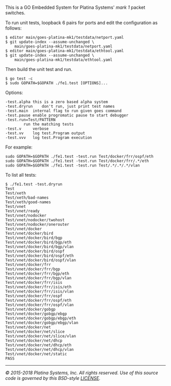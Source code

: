 This is a GO Embedded System for Platina Systems' *mark 1* packet switches.

To run unit tests, loopback 6 pairs for ports and edit the configuration
as follows:
```console
$ editor main/goes-platina-mk1/testdata/netport.yaml
$ git update-index --assume-unchanged \
	main/goes-platina-mk1/testdata/netport.yaml
$ editor main/goes-platina-mk1/testdata/ethtool.yaml
$ git update-index --assume-unchanged \
	main/goes-platina-mk1/testdata/ethtool.yaml
```

Then build the unit test and run.
```console
$ go test -c
$ sudo GOPATH=$GOPATH ./fe1.test [OPTIONS]...
```

Options:
```console
-test.alpha	this is a zero based alpha system
-test.dryrun	don't run, just print test names
-test.main	internal flag to run given goes command
-test.pause	enable progromatic pause to start debugger
-test.run=Test/PATTERN
		run the matching tests
-test.v		verbose
-test.vv	log test.Program output
-test.vvv	log test.Program execution
```

For example:
```console
sudo GOPATH=$GOPATH ./fe1.test -test.run Test/docker/frr/ospf/eth
sudo GOPATH=$GOPATH ./fe1.test -test.run Test/docker/frr/.*/eth
sudo GOPATH=$GOPATH ./fe1.test -test.run Test/.*/.*/.*/vlan
```

To list all tests:
```console
$ ./fe1.test -test.dryrun
Test
Test/xeth
Test/xeth/bad-names
Test/xeth/good-names
Test/vnet
Test/vnet/ready
Test/vnet/nodocker
Test/vnet/nodocker/twohost
Test/vnet/nodocker/onerouter
Test/vnet/docker
Test/vnet/docker/bird
Test/vnet/docker/bird/bgp
Test/vnet/docker/bird/bgp/eth
Test/vnet/docker/bird/bgp/vlan
Test/vnet/docker/bird/ospf
Test/vnet/docker/bird/ospf/eth
Test/vnet/docker/bird/ospf/vlan
Test/vnet/docker/frr
Test/vnet/docker/frr/bgp
Test/vnet/docker/frr/bgp/eth
Test/vnet/docker/frr/bgp/vlan
Test/vnet/docker/frr/isis
Test/vnet/docker/frr/isis/eth
Test/vnet/docker/frr/isis/vlan
Test/vnet/docker/frr/ospf
Test/vnet/docker/frr/ospf/eth
Test/vnet/docker/frr/ospf/vlan
Test/vnet/docker/gobgp
Test/vnet/docker/gobgp/ebgp
Test/vnet/docker/gobgp/ebgp/eth
Test/vnet/docker/gobgp/ebgp/vlan
Test/vnet/docker/net
Test/vnet/docker/net/slice
Test/vnet/docker/net/slice/vlan
Test/vnet/docker/net/dhcp
Test/vnet/docker/net/dhcp/eth
Test/vnet/docker/net/dhcp/vlan
Test/vnet/docker/net/static
PASS
```
---

*&copy; 2015-2018 Platina Systems, Inc. All rights reserved.
Use of this source code is governed by this BSD-style [LICENSE].*

[LICENSE]: ../LICENSE


